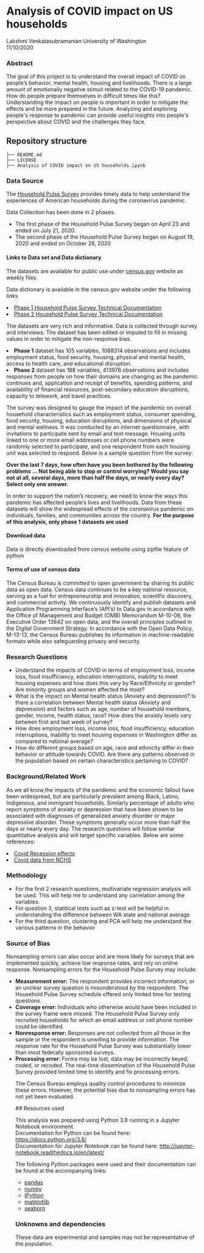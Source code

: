 
<h1>Analysis of COVID impact on US households</h1>

Lakshmi Venkatasubramanian 
University of Washington  
11/10/2020

<h3> Abstract </h3> 

<p>The goal of this project is to understand the overall impact of COVID on people’s behavior, mental health, housing and livelihoods. There is a large amount of emotionally negative stimuli related to the COVID-19 pandemic. How do people prepare themselves in difficult times like this? Understanding the impact on people is important in order to mitigate the effects and be more prepared in the future. Analyzing and exploring people's response to pandemic can provide useful insights into people's perspective about COVID and the challenges they face.</p>


## Repository structure
```
├── README.md
├── LICENSE
├── Analysis of COVID impact on US households.ipynb
```

<h3>Data Source</h3>
<p>The <a href='https://www2.census.gov/programs-surveys/demo/technical-documentation/hhp/2020_HPS_Background.pdf'>Household Pulse Survey</a> provides timely data to help understand the experiences of American households during the coronavirus pandemic. </p>

<p>Data Collection has been done in 2 phases.</p>
<ul><li>The first phase of the Household Pulse Survey began on April 23 and ended on July 21, 2020.</li>
<li>The second phase of the Household Pulse Survey began on August 19, 2020 and ended on October 26, 2020 </li></ul></p>

<h4> Links to Data set and Data dictionary</h4>
<p>The datasets are available for public use under <a href='https://www.census.gov/programs-surveys/household-pulse-survey/datasets.html'>census.gov</a> website as weekly files. 

<p>Data dictionary is available in the census.gov website under the following links</p>
<li><a href='https://www.census.gov/programs-surveys/household-pulse-survey/technical-documentation.html#phase1'>Phase 1 Household Pulse Survey Technical Documentation</a></li>
<li><a href='https://www.census.gov/programs-surveys/household-pulse-survey/technical-documentation.html#phasePhase2'>Phase 2 Household Pulse Survey Technical Documentation</a></li>

<p>The datasets are very rich and informative. Data is collected through survey and interviews. The dataset has been edited or imputed to fill in missing values in order to mitigate the non-response bias.</p>
    <li><strong>Phase 1</strong> dataset has 105 variables, 1088314 observations and includes employment status, food security, housing, physical and mental health, access to health care, and educational disruption. </li>
     <li><strong>Phase 2</strong> dataset has 188 variables, 413976 observations and includes responses from people on how their domains are changing as the pandemic continues and, application and receipt of benefits, spending patterns, and availability of financial resources, post-secondary education disruptions, capacity to telework, and travel practices. </li>

<p>The survey was designed to gauge the impact of the pandemic on overall household characteristics such as employment status, consumer spending, food security, housing, education disruptions, and dimensions of physical and mental wellness. It was conducted by an internet questionnaire, with invitations to participate sent by email and text message. Housing units linked to one or more email addresses or cell phone numbers were randomly selected to participate, and one respondent from each housing unit was selected to respond. Below is a sample question from the survey:</p>
<strong>Over the last 7 days, how often have you been bothered by the following problems … Not being able to stop or control worrying? Would you say not at all, several days, more than half the days, or nearly every day? Select only one answer.</strong>

<p>In order to support the nation’s recovery, we need to know the ways this pandemic has affected people’s lives and livelihoods. Data from these datasets will show the widespread effects of the coronavirus pandemic on individuals, families, and communities across the country. <strong>For the purpose of this analysis, only phase 1 datasets are used</strong></p>
   
<h4>Download data</h4>
<p>Data is directly downloaded from census website using zipfile feature of python<p>

<h4>Terms of use of census data </h4>
<p>The Census Bureau is committed to open government by sharing its public data as open data. Census data continues to be a key national resource, serving as a fuel for entrepreneurship and innovation, scientific discovery, and commercial activity.  We continuously identify and publish datasets and Application Programming Interface’s (API’s) to Data.gov in accordance with the Office of Management and Budget (OMB) Memorandum M-10-06, the Executive Order 13642 on open data, and the overall principles outlined in the Digital Government Strategy.  In
 accordance with the Open Data Policy, M-13-13, the Census Bureau publishes its information in machine-readable formats while also safeguarding privacy and security.</p>


<h3>Research Questions</h3>
<ul>
    <li>Understand the impacts of COVID in terms of employment loss, income loss, food insufficiency, education interruptions, inability to meet housing expenses and how does this vary by Race/Ethnicity or gender? Are minority groups and women affected the most?</li>
    <li>What is the impact on Mental health status (Anxiety and depression)? Is there a correlation between Mental health status (Anxiety and depression) and factors such as age, number of household members, gender, income, health status, race? How does the anxiety levels vary between first and last week of survey?</li>
    <li>How does employment loss, income loss, food insufficiency, education interruptions, inability to meet housing expenses in Washington differ as compared  to national average?</li>
    <li>How do different groups based on age, race and ethnicity differ in their behavior or attitude towards COVID. Are there any patterns observed in the population based on certain characteristics pertaining to COVID?</li> 
</ul>

<h3>Background/Related Work</h3>
<p>As we all know,the impacts of the pandemic and the economic fallout have been widespread, but are particularly prevalent among Black, Latino, Indigenous, and immigrant households. Similarly percentage of adults who report symptoms of anxiety or depression that have been shown to be associated with diagnoses of generalized anxiety disorder or major depressive disorder.  These symptoms generally occur more than half the days or nearly every day. The research questions will follow similar quantitative analysis and will target specific variables. Below are some references: </p>
<li><a href='https://www.cbpp.org/research/poverty-and-inequality/tracking-the-covid-19-recessions-effects-on-food-housing-and'>Covid Recession effects</a></li>
<li><a href='https://www.cdc.gov/nchs/covid19/pulse/mental-health.htm'>Covid data from NCHS</a></li>


<h3>Methodology</h3>
<ul>
    <li>For the first 2 research questions, multivariate regression analysis will be used. This will help me to understand any correlation among the variables. </li>
    <li>For question 3, statitical tests such as z-test will be helpful in understanding the difference between WA state and national average </li>
    <li>For the third question, clustering and PCA will help me understand the various patterns in the behavior</li> 
</ul>

<h3>Source of Bias</h3>
<p> Nonsampling errors can also occur and are more likely for surveys that are implemented quickly, achieve low response rates, and rely on online response.  Nonsampling errors for the Household Pulse Survey may include:</p>

<ul><li><strong>Measurement error:</strong> The respondent provides incorrect information, or an unclear survey question is misunderstood by the respondent. The Household Pulse Survey schedule offered only limited time for testing questions. </li>
<li><strong>Coverage error: </strong>Individuals who otherwise would have been included in the survey frame were missed. The Household Pulse Survey only recruited households for which an email address or cell phone number could be identified.</li>
<li><strong>Nonresponse error:</strong> Responses are not collected from all those in the sample or the respondent is unwilling to provide information. The response rate for the Household Pulse Survey was substantially lower than most federally sponsored surveys.</li>
<li><strong>Processing error: </strong>Forms may be lost, data may be incorrectly keyed, coded, or recoded. The real-time dissemination of the Household Pulse Survey provided limited time to identify and fix processing errors.</li>
 
<p>The Census Bureau employs quality control procedures to minimize these errors.  However, the potential bias due to nonsampling errors has not yet been evaluated.</p>
## Resources used

This analysis was prepared using Python 3.8 running in a Jupyter Notebook environment.  
Documentation for Python can be found here: https://docs.python.org/3.8/  
Documentation for Jupyter Notebook can be found here: http://jupyter-notebook.readthedocs.io/en/latest/  

The following Python packages were used and their documentation can be found at the accompanying links:

* [pandas](https://pandas.pydata.org/)
* [numpy](https://numpy.org/)
* [IPython](https://ipython.org/)
* [matplotlib](https://matplotlib.org/)
* [seaborn](https://seaborn.pydata.org/)

<h3>Unknowns and dependencies</h3>
<p>These data are experimental and samples may not be representative of the population. </p>



